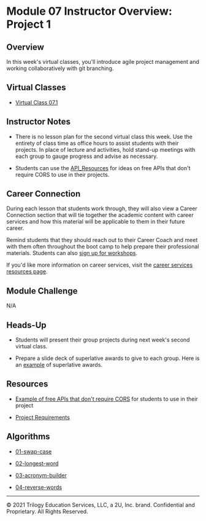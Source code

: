# Module 07 Instructor Overview: Project 1

## Overview

In this week's virtual classes, you'll introduce agile project management and working collaboratively with git branching.

## Virtual Classes

* [Virtual Class 07.1](./07.1-REQUIRED.md)

## Instructor Notes

* There is no lesson plan for the second virtual class this week. Use the entirety of class time as office hours to assist students with their projects. In place of lecture and activities, hold stand-up meetings with each group to gauge progress and advise as necessary.

* Students can use the [API_Resources](../../01-Class-Content/07-Project-1/04-Supplemental/API_Resources.md) for ideas on free APIs that don't require CORS to use in their projects.

## Career Connection

During each lesson that students work through, they will also view a Career Connection section that will tie together the academic content with career services and how this material will be applicable to them in their future career.

Remind students that they should reach out to their Career Coach and meet with them often throughout the boot camp to help prepare their professional materials. Students can also [sign up for workshops](https://careernetwork.2u.com/?utm_medium=Academics&utm_source=boot_camp).

If you'd like more information on career services, visit the [career services resources page](https://github.com/coding-boot-camp/fullstack-prework/pull/80/).

## Module Challenge

N/A

## Heads-Up

* Students will present their group projects during next week's second virtual class.

* Prepare a slide deck of superlative awards to give to each group. Here is an [example](https://docs.google.com/presentation/d/1QlPJhHnHvLLtKheKl4opm7tibkjjALZeAzwVvZdJDO0/edit?usp=sharing) of superlative awards.

## Resources

* [Example of free APIs that don't require CORS](../../01-Class-Content/07-Project-1/04-Supplemental/API_Resources.md) for students to use in their project

* [Project Requirements](../../01-Class-Content/06-Server-Side-APIs/04-Supplemental/Project-Requirements.md)

## Algorithms

  * [01-swap-case](../../01-Class-Content/07-Project-1/03-Algorithms/01-swap-case)

  * [02-longest-word](../../01-Class-Content/07-Project-1/03-Algorithms/02-longest-word)

  * [03-acronym-builder](../../01-Class-Content/07-Project-1/03-Algorithms/03-acronym-builder)

  * [04-reverse-words](../../01-Class-Content/07-Project-1/03-Algorithms/04-reverse-words)

---
© 2021 Trilogy Education Services, LLC, a 2U, Inc. brand.  Confidential and Proprietary.  All Rights Reserved.